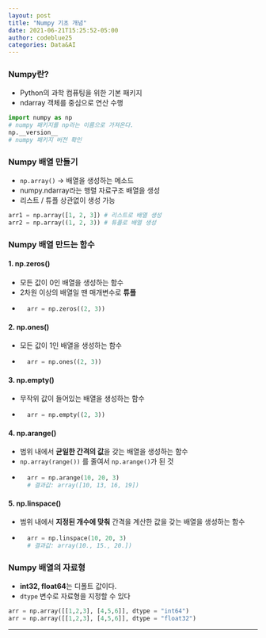 ```yaml
---
layout: post
title: "Numpy 기초 개념"
date: 2021-06-21T15:25:52-05:00
author: codeblue25
categories: Data&AI
---
```


<h3>Numpy란?</h3>

- Python의 과학 컴퓨팅을 위한 기본 패키지
- ndarray 객체를 중심으로 연산 수행

```python
import numpy as np
# numpy 패키지를 np라는 이름으로 가져온다.
np.__version__
# numpy 패키지 버전 확인
```

<h3>Numpy 배열 만들기</h3>

- `np.array()` -> 배열을 생성하는 메소드
- numpy.ndarray라는 행렬 자료구조 배열을 생성
- 리스트 / 튜플 상관없이 생성 가능

```python
arr1 = np.array([1, 2, 3]) # 리스트로 배열 생성
arr2 = np.array((1, 2, 3)) # 튜플로 배열 생성
```

<h3>Numpy 배열 만드는 함수</h3>

<h4>1. np.zeros()</h4>

- 모든 값이 0인 배열을 생성하는 함수
- 2차원 이상의 배열일 땐 매개변수로 **튜플**
- ```python
    arr = np.zeros((2, 3))
  ```

<h4>2. np.ones()</h4>

- 모든 값이 1인 배열을 생성하는 함수
- ```python
    arr = np.ones((2, 3))
  ```

<h4>3. np.empty()</h4>

- 무작위 값이 들어있는 배열을 생성하는 함수
- ```python
    arr = np.empty((2, 3))
  ```

<h4>4. np.arange()</h4>

- 범위 내에서 **균일한 간격의 값**을 갖는 배열을 생성하는 함수
- `np.array(range())` 를 줄여서 `np.arange()`가 된 것
- ```python
    arr = np.arange(10, 20, 3)
    # 결과값: array([10, 13, 16, 19])
  ```

<h4>5. np.linspace()</h4>

- 범위 내에서 **지정된 개수에 맞춰** 간격을 계산한 값을 갖는 배열을 생성하는 함수
- ```python
    arr = np.linspace(10, 20, 3)
    # 결과값: array(10., 15., 20.])
  ```

<h3>Numpy 배열의 자료형</h3>

- **int32, float64**는 디폴트 값이다.
- `dtype` 변수로 자료형을 지정할 수 있다

```python
arr = np.array([[1,2,3], [4,5,6]], dtype = "int64")
arr = np.array([[1,2,3], [4,5,6]], dtype = "float32")
```

---
